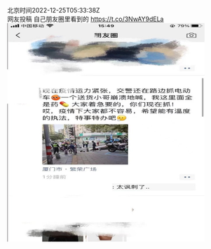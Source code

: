 北京时间2022-12-25T05:33:38Z<br>网友投稿
自己朋友圈里看到的 https://t.co/3NwAY9dELa<br><img src='/temp/image/2022/n-Month-12/1606765064949751809_0.jpg' width='450' height='500'><br><br>